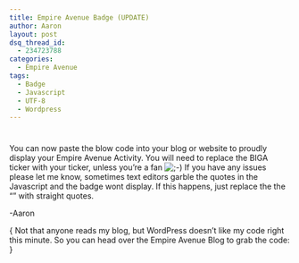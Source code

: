 ```yaml
---
title: Empire Avenue Badge (UPDATE)
author: Aaron
layout: post
dsq_thread_id:
  - 234723788
categories:
  - Empire Avenue
tags:
  - Badge
  - Javascript
  - UTF-8
  - Wordpress
---
```

# 

You can now paste the blow code into your blog or website to proudly display your Empire Avenue Activity. You will need to replace the BIGA ticker with your ticker, unless you’re a fan ![;-)][1] If you have any issues please let me know, sometimes text editors garble the quotes in the Javascript and the badge wont display. If this happens, just replace the the “” with straight quotes.

 [1]: http://www.aaronkwhite.com/wp-includes/images/smilies/icon_wink.gif

-Aaron

{ Not that anyone reads my blog, but WordPress doesn’t like my code right this minute. So you can head over the Empire Avenue Blog to grab the code:  }